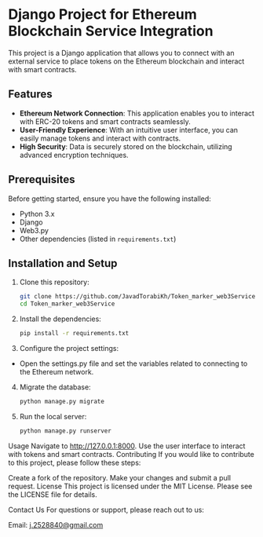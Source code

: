 # Django Project for Ethereum Blockchain Service Integration

This project is a Django application that allows you to connect with an external service to place tokens on the Ethereum blockchain and interact with smart contracts.

## Features

- **Ethereum Network Connection**: This application enables you to interact with ERC-20 tokens and smart contracts seamlessly.
- **User-Friendly Experience**: With an intuitive user interface, you can easily manage tokens and interact with contracts.
- **High Security**: Data is securely stored on the blockchain, utilizing advanced encryption techniques.

## Prerequisites

Before getting started, ensure you have the following installed:

- Python 3.x
- Django
- Web3.py
- Other dependencies (listed in `requirements.txt`)

## Installation and Setup

1. Clone this repository:

   ```bash
   git clone https://github.com/JavadTorabiKh/Token_marker_web3Service.git
   cd Token_marker_web3Service
    ```

2. Install the dependencies:

    ```bash
    pip install -r requirements.txt
    ```

3. Configure the project settings:

- Open the settings.py file and set the variables related to connecting to the Ethereum network.

4. Migrate the database:
    ```bash
    python manage.py migrate
    ```

5. Run the local server:
    ```bash
    python manage.py runserver
    ```

Usage
Navigate to http://127.0.0.1:8000.
Use the user interface to interact with tokens and smart contracts.
Contributing
If you would like to contribute to this project, please follow these steps:

Create a fork of the repository.
Make your changes and submit a pull request.
License
This project is licensed under the MIT License. Please see the LICENSE file for details.

Contact Us
For questions or support, please reach out to us:

Email: j.2528840@gmail.com

